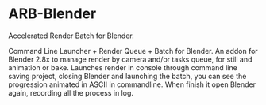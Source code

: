 # ARB-Blender
Accelerated Render Batch for Blender.

Command Line Launcher + Render Queue + Batch for Blender.  An addon for Blender 2.8x to manage render by camera and/or tasks queue, for still and animation or bake. Launches render in console through command line saving project, closing Blender and launching the batch, you can see the progression animated in ASCII in commandline. When finish it open Blender again, recording all the process in log.

